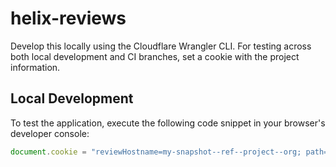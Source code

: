 # helix-reviews

Develop this locally using the Cloudflare Wrangler CLI. For testing across both local development and CI branches, set a cookie with the project information.

## Local Development

To test the application, execute the following code snippet in your browser's developer console:

```javascript
document.cookie = "reviewHostname=my-snapshot--ref--project--org; path=/; max-age=3600";
```